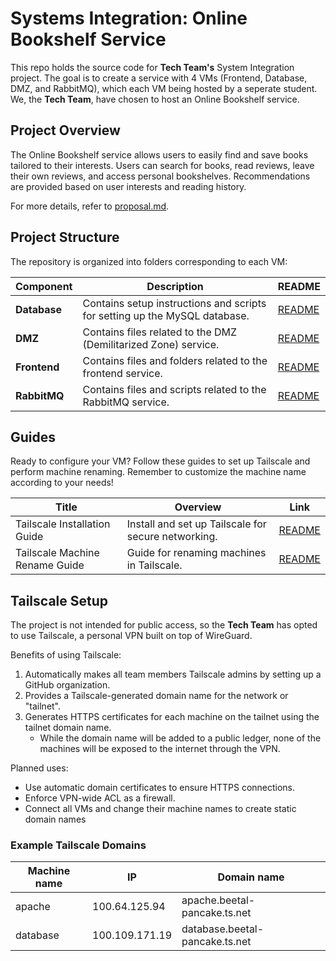 # Systems Integration: Online Bookshelf Service

This repo holds the source code for **Tech Team's** System Integration project. The goal is to create a service with 4 VMs (Frontend, Database, DMZ, and RabbitMQ), which each VM being hosted by a seperate student. We, the **Tech Team**, have chosen to host an Online Bookshelf service.

## Project Overview

The Online Bookshelf service allows users to easily find and save books tailored to their interests. Users can search for books, read reviews, leave their own reviews, and access personal bookshelves. Recommendations are provided based on user interests and reading history.

For more details, refer to [proposal.md](./.docs/proposal.md).

## Project Structure

The repository is organized into folders corresponding to each VM:

| Component    | Description                                                                | README                         |
| ------------ | -------------------------------------------------------------------------- | ------------------------------ |
| **Database** | Contains setup instructions and scripts for setting up the MySQL database. | [README](./database/README.md) |
| **DMZ**      | Contains files related to the DMZ (Demilitarized Zone) service.            | [README](./DMZ/README.md)      |
| **Frontend** | Contains files and folders related to the frontend service.                | [README](./frontend/README.md) |
| **RabbitMQ** | Contains files and scripts related to the RabbitMQ service.                | [README](./RabbitMQ/README.md) |


## Guides

Ready to configure your VM? Follow these guides to set up Tailscale and perform machine renaming. Remember to customize the machine name according to your needs!

| Title                          | Overview                                            | Link                                   |
| ------------------------------ | --------------------------------------------------- | -------------------------------------- |
| Tailscale Installation Guide   | Install and set up Tailscale for secure networking. | [README](/.docs/tailscale.md)                |
| Tailscale Machine Rename Guide | Guide for renaming machines in Tailscale.           | [README](/.docs/tailscale-machine-rename.md) |



## Tailscale Setup

The project is not intended for public access, so the **Tech Team** has opted to use Tailscale, a personal VPN built on top of WireGuard.

Benefits of using Tailscale:
1. Automatically makes all team members Tailscale admins by setting up a GitHub organization.
2. Provides a Tailscale-generated domain name for the network or "tailnet".
3. Generates HTTPS certificates for each machine on the tailnet using the tailnet domain name.
   - While the domain name will be added to a public ledger, none of the machines will be exposed to the internet through the VPN.

Planned uses:
* Use automatic domain certificates to ensure HTTPS connections.
* Enforce VPN-wide ACL as a firewall.
* Connect all VMs and change their machine names to create static domain names

### Example Tailscale Domains

| Machine name | IP             | Domain name                    |
| ------------ | -------------- | ------------------------------ |
| apache       | 100.64.125.94  | apache.beetal-pancake.ts.net   |
| database     | 100.109.171.19 | database.beetal-pancake.ts.net |
